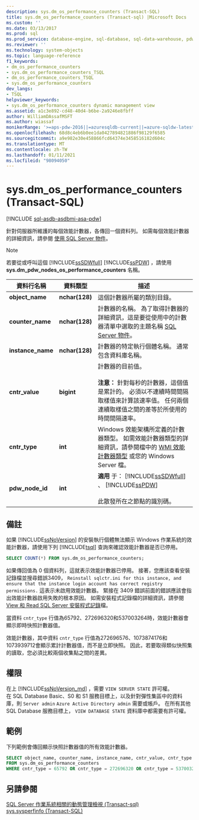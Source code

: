 ```yaml
---
description: sys.dm_os_performance_counters (Transact-SQL)
title: sys.dm_os_performance_counters (Transact-sql) |Microsoft Docs
ms.custom: ''
ms.date: 03/13/2017
ms.prod: sql
ms.prod_service: database-engine, sql-database, sql-data-warehouse, pdw
ms.reviewer: ''
ms.technology: system-objects
ms.topic: language-reference
f1_keywords:
- dm_os_performance_counters
- sys.dm_os_performance_counters_TSQL
- dm_os_performance_counters_TSQL
- sys.dm_os_performance_counters
dev_langs:
- TSQL
helpviewer_keywords:
- sys.dm_os_performance_counters dynamic management view
ms.assetid: a1c3e892-cd48-40d4-b6be-2a9246e8fbff
author: WilliamDAssafMSFT
ms.author: wiassaf
monikerRange: '>=aps-pdw-2016||=azuresqldb-current||=azure-sqldw-latest||>=sql-server-2016||>=sql-server-linux-2017||=azuresqldb-mi-current'
ms.openlocfilehash: 68d8c4eb6b0ee1da0427894821886f98129f6585
ms.sourcegitcommit: a9e982e30e458866fcd64374e3458516182d604c
ms.translationtype: MT
ms.contentlocale: zh-TW
ms.lasthandoff: 01/11/2021
ms.locfileid: "98094050"
---
```

# <a name="sysdm_os_performance_counters-transact-sql"></a>sys.dm_os_performance_counters (Transact-SQL)
[!INCLUDE [sql-asdb-asdbmi-asa-pdw](../../includes/applies-to-version/sql-asdb-asdbmi-asa-pdw.md)]

  針對伺服器所維護的每個效能計數器，各傳回一個資料列。 如需每個效能計數器的詳細資訊，請參閱 [使用 SQL Server 物件](../../relational-databases/performance-monitor/use-sql-server-objects.md)。  
  
> [!NOTE]  
>  若要從或呼叫這個 [!INCLUDE[ssSDWfull](../../includes/sssdwfull-md.md)] [!INCLUDE[ssPDW](../../includes/sspdw-md.md)] ，請使用 **sys.dm_pdw_nodes_os_performance_counters** 名稱。  
  
|資料行名稱|資料類型|描述|  
|-----------------|---------------|-----------------|  
|**object_name**|**nchar(128)**|這個計數器所屬的類別目錄。|  
|**counter_name**|**nchar(128)**|計數器的名稱。 為了取得計數器的詳細資訊，這是要從使用中的計數器清單中選取的主題名稱 [SQL Server 物件](../../relational-databases/performance-monitor/use-sql-server-objects.md)。 |  
|**instance_name**|**nchar(128)**|計數器的特定執行個體名稱。 通常包含資料庫名稱。|  
|**cntr_value**|**bigint**|計數器的目前值。<br /><br /> **注意：** 針對每秒的計數器，這個值是累計的。 必須以不連續時間間隔取樣值來計算該速率值。 任何兩個連續取樣值之間的差等於所使用的時間間隔速率。|  
|**cntr_type**|**int**|Windows 效能架構所定義的計數器類型。 如需效能計數器類型的詳細資訊，請參閱檔中的 [WMI 效能計數器類型](/windows/desktop/WmiSdk/wmi-performance-counter-types) 或您的 Windows Server 檔。|  
|**pdw_node_id**|**int**|**適用** 于： [!INCLUDE[ssSDWfull](../../includes/sssdwfull-md.md)] 、 [!INCLUDE[ssPDW](../../includes/sspdw-md.md)]<br /><br /> 此散發所在之節點的識別碼。|  
  
## <a name="remarks"></a>備註  
 如果 [!INCLUDE[ssNoVersion](../../includes/ssnoversion-md.md)] 的安裝執行個體無法顯示 Windows 作業系統的效能計數器，請使用下列 [!INCLUDE[tsql](../../includes/tsql-md.md)] 查詢來確認效能計數器是否已停用。  
  
```sql  
SELECT COUNT(*) FROM sys.dm_os_performance_counters;  
```  
  
如果傳回值為 0 個資料列，這就表示效能計數器已停用。 接著，您應該查看安裝記錄檔並搜尋錯誤3409， `Reinstall sqlctr.ini for this instance, and ensure that the instance login account has correct registry permissions.` 這表示未啟用效能計數器。 緊接在 3409 錯誤前面的錯誤應該會指出效能計數器啟用失敗的根本原因。 如需安裝程式記錄檔的詳細資訊，請參閱 [View 和 Read SQL Server 安裝程式記錄](../../database-engine/install-windows/view-and-read-sql-server-setup-log-files.md)檔。  

當資料 `cntr_type` 行值為65792、272696320和537003264時，效能計數器會顯示即時快照計數器值。

效能計數器，其中資料 `cntr_type` 行值為272696576、1073874176和1073939712會顯示累計計數器值，而不是立即快照。 因此，若要取得類似快照集的讀取，您必須比較兩個收集點之間的差異。

## <a name="permission"></a>權限

在上 [!INCLUDE[ssNoVersion_md](../../includes/ssnoversion-md.md)] ，需要 `VIEW SERVER STATE` 許可權。   
在 SQL Database Basic、S0 和 S1 服務目標上，以及針對彈性集區中的資料庫，則 `Server admin` `Azure Active Directory admin` 需要或帳戶。 在所有其他 SQL Database 服務目標上， `VIEW DATABASE STATE` 資料庫中都需要有許可權。   
 
## <a name="examples"></a>範例  
 下列範例會傳回顯示快照計數器值的所有效能計數器。  
  
```sql  
SELECT object_name, counter_name, instance_name, cntr_value, cntr_type  
FROM sys.dm_os_performance_counters
WHERE cntr_type = 65792 OR cntr_type = 272696320 OR cntr_type = 537003264;  
```  
  
## <a name="see-also"></a>另請參閱  
  [SQL Server 作業系統相關的動態管理檢視 &#40;Transact-sql&#41;](../../relational-databases/system-dynamic-management-views/sql-server-operating-system-related-dynamic-management-views-transact-sql.md)   
 [sys.sysperfinfo &#40;Transact-SQL&#41;](../../relational-databases/system-compatibility-views/sys-sysperfinfo-transact-sql.md)  
  
